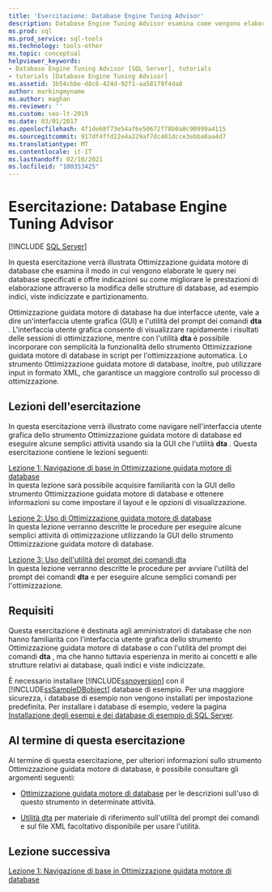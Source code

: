 ```yaml
---
title: 'Esercitazione: Database Engine Tuning Advisor'
description: Database Engine Tuning Advisor esamina come vengono elaborate le query e consiglia come migliorare le prestazioni di elaborazione delle query modificando le strutture del database.
ms.prod: sql
ms.prod_service: sql-tools
ms.technology: tools-other
ms.topic: conceptual
helpviewer_keywords:
- Database Engine Tuning Advisor [SQL Server], tutorials
- tutorials [Database Engine Tuning Advisor]
ms.assetid: 3b54cbbe-d8c6-424d-92f1-aa58179f4da8
author: markingmyname
ms.author: maghan
ms.reviewer: ''
ms.custom: seo-lt-2019
ms.date: 03/01/2017
ms.openlocfilehash: 4f1de68f73e54af6e50672f78b0a8c90999a4115
ms.sourcegitcommit: 917df4ffd22e4a229af7dc481dcce3ebba0aa4d7
ms.translationtype: MT
ms.contentlocale: it-IT
ms.lasthandoff: 02/10/2021
ms.locfileid: "100353425"
---
```

# <a name="tutorial-database-engine-tuning-advisor"></a>Esercitazione: Database Engine Tuning Advisor

 [!INCLUDE [SQL Server](../../includes/applies-to-version/sqlserver.md)]

In questa esercitazione verrà illustrata Ottimizzazione guidata motore di database che esamina il modo in cui vengono elaborate le query nei database specificati e offre indicazioni su come migliorare le prestazioni di elaborazione attraverso la modifica delle strutture di database, ad esempio indici, viste indicizzate e partizionamento.  
  
Ottimizzazione guidata motore di database ha due interfacce utente, vale a dire un'interfaccia utente grafica (GUI) e l'utilità del prompt dei comandi **dta** . L'interfaccia utente grafica consente di visualizzare rapidamente i risultati delle sessioni di ottimizzazione, mentre con l'utilità **dta** è possibile incorporare con semplicità la funzionalità dello strumento Ottimizzazione guidata motore di database in script per l'ottimizzazione automatica. Lo strumento Ottimizzazione guidata motore di database, inoltre, può utilizzare input in formato XML, che garantisce un maggiore controllo sul processo di ottimizzazione.  
  
## <a name="what-you-will-learn"></a>Lezioni dell'esercitazione  
In questa esercitazione verrà illustrato come navigare nell'interfaccia utente grafica dello strumento Ottimizzazione guidata motore di database ed eseguire alcune semplici attività usando sia la GUI che l'utilità **dta** . Questa esercitazione contiene le lezioni seguenti:  
  
[Lezione 1: Navigazione di base in Ottimizzazione guidata motore di database](../../tools/dta/lesson-1-basic-navigation-in-database-engine-tuning-advisor.md)  
In questa lezione sarà possibile acquisire familiarità con la GUI dello strumento Ottimizzazione guidata motore di database e ottenere informazioni su come impostare il layout e le opzioni di visualizzazione.  
  
[Lezione 2: Uso di Ottimizzazione guidata motore di database](../../tools/dta/lesson-2-using-database-engine-tuning-advisor.md)  
In questa lezione verranno descritte le procedure per eseguire alcune semplici attività di ottimizzazione utilizzando la GUI dello strumento Ottimizzazione guidata motore di database.  
  
[Lezione 3: Uso dell'utilità del prompt dei comandi dta](../../tools/dta/lesson-3-using-the-dta-command-prompt-utility.md)  
In questa lezione verranno descritte le procedure per avviare l'utilità del prompt dei comandi **dta** e per eseguire alcune semplici comandi per l'ottimizzazione.  
  
## <a name="requirements"></a>Requisiti  
Questa esercitazione è destinata agli amministratori di database che non hanno familiarità con l'interfaccia utente grafica dello strumento Ottimizzazione guidata motore di database o con l'utilità del prompt dei comandi **dta** , ma che hanno tuttavia esperienza in merito ai concetti e alle strutture relativi ai database, quali indici e viste indicizzate.  
  
È necessario installare [!INCLUDE[ssnoversion](../../includes/ssnoversion-md.md)] con il [!INCLUDE[ssSampleDBobject](../../includes/sssampledbobject-md.md)] database di esempio. Per una maggiore sicurezza, i database di esempio non vengono installati per impostazione predefinita. Per installare i database di esempio, vedere la pagina [Installazione degli esempi e dei database di esempio di SQL Server](https://sqlserversamples.codeplex.com).  
  
## <a name="after-you-finish-this-tutorial"></a>Al termine di questa esercitazione  
Al termine di questa esercitazione, per ulteriori informazioni sullo strumento Ottimizzazione guidata motore di database, è possibile consultare gli argomenti seguenti:  
  
-   [Ottimizzazione guidata motore di database](../../relational-databases/performance/database-engine-tuning-advisor.md) per le descrizioni sull'uso di questo strumento in determinate attività.  
  
-   [Utilità dta](../../tools/dta/dta-utility.md) per materiale di riferimento sull'utilità del prompt dei comandi e sul file XML facoltativo disponibile per usare l'utilità.  
  
## <a name="next-lesson"></a>Lezione successiva  
[Lezione 1: Navigazione di base in Ottimizzazione guidata motore di database](../../tools/dta/lesson-1-basic-navigation-in-database-engine-tuning-advisor.md)  
  
  
  
